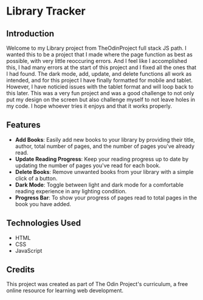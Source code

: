 # Library Tracker

## Introduction
Welcome to my Library project from TheOdinProject full stack JS path. I wanted this to be a project that I made where the page function as best as possible, with very little reoccuring errors. And I feel like I accomplished this, I had many errors at the start of this project and I fixed all the ones that I had found. The dark mode, add, update, and delete functions all work as intended, and for this project I have finally formatted for mobile and tablet. However, I have noticied issues with the tablet format and will loop back to this later. This was a very fun project and was a good challenge to not only put my design on the screen but also challenge myself to not leave holes in my code. I hope whoever tries it enjoys and that it works properly. 

## Features
- **Add Books**: Easily add new books to your library by providing their title, author, total number of pages, and the number of pages you've already read.
- **Update Reading Progress**: Keep your reading progress up to date by updating the number of pages you've read for each book.
- **Delete Books**: Remove unwanted books from your library with a simple click of a button.
- **Dark Mode**: Toggle between light and dark mode for a comfortable reading experience in any lighting condition.
- **Progress Bar**: To show your progress of pages read to total pages in the book you have added.

## Technologies Used
- HTML
- CSS
- JavaScript

## Credits
This project was created as part of The Odin Project's curriculum, a free online resource for learning web development. 
